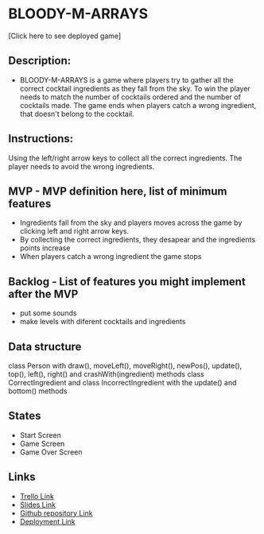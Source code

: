 # BLOODY-M-ARRAYS


[Click here to see deployed game] 


## Description:
- BLOODY-M-ARRAYS is a game where players try to gather all the correct cocktail ingredients as they fall from the sky.
To win the player needs to match the number of cocktails ordered and the number of cocktails made.
The game ends when players catch a wrong ingredient, that doesn't belong to the cocktail.

 ## Instructions:
 Using the left/right arrow keys to collect all the correct ingredients. The player needs to avoid the wrong ingredients.

## MVP - MVP definition here, list of minimum features
- Ingredients fall from the sky and players moves across the game by clicking left and right arrow keys.
- By collecting the correct ingredients, they desapear and the ingredients points increase
- When players catch a wrong ingredient the game stops

## Backlog - List of features you might implement after the MVP
- put some sounds
- make levels with diferent cocktails and ingredients

## Data structure
class Person with draw(), moveLeft(), moveRight(), newPos(), update(), top(), left(), right() and crashWith(ingredient) methods
class CorrectIngredient and class IncorrectIngredient with the  update() and bottom() methods

## States
- Start Screen
- Game Screen
- Game Over Screen


## Links
- [Trello Link](https://trello.com/b/mKUR0mgp/bloody-m-arrays)
- [Slides Link](http://slides.com)
- [Github repository Link](https://github.com/InesAlmeida-91/Bloody-M-Arrays)
- [Deployment Link](http://github.com)